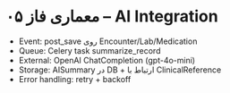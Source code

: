 # معماری فاز ۰۵ – AI Integration
- Event: post_save روی Encounter/Lab/Medication
- Queue: Celery task summarize_record
- External: OpenAI ChatCompletion (gpt-4o-mini)
- Storage: AISummary در DB + ارتباط با ClinicalReference
- Error handling: retry + backoff